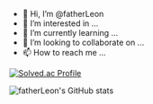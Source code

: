 - 👋 Hi, I’m @fatherLeon
- 👀 I’m interested in ...
- 🌱 I’m currently learning ...
- 💞️ I’m looking to collaborate on ...
- 📫 How to reach me ...

[![Solved.ac Profile](http://mazassumnida.wtf/api/v2/generate_badge?boj=gang3007)](https://solved.ac/gang3007/)

![fatherLeon's GitHub stats](https://github-readme-stats.vercel.app/api?username=fatherLeon&show_icons=true&theme=dark)

<!---
fatherLeon/fatherLeon is a ✨ special ✨ repository because its `README.md` (this file) appears on your GitHub profile.
You can click the Preview link to take a look at your changes.
--->
